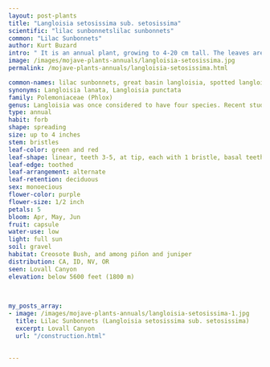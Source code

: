 ```yaml
---
layout: post-plants
title: "Langloisia setosissima sub. setosissima"
scientific: "lilac sunbonnetslilac sunbonnets"
common: "Lilac Sunbonnets"
author: Kurt Buzard
intro: " It is an annual plant, growing to 4-20 cm tall. The leaves are spirally arranged, linear, 2-3 cm long, densely bristly and with a toothed margin. The flowers are white to light blue or pale purple in color, 1. 5-2 cm diameter, with a deeply five-lobed corolla."
image: /images/mojave-plants-annuals/langloisia-setosissima.jpg
permalink: /mojave-plants-annuals/langloisia-setosissima.html

common-names: lilac sunbonnets, great basin langloisia, spotted langloisia, bristly langloisia, bristly-calico
synonyms: Langloisia lanata, Langloisia punctata
family: Polemoniaceae (Phlox)
genus: Langloisia was once considered to have four species. Recent studies have shown that two are better placed in a new genus, Loeseliastrum. The remaining two are now considered to be subspecies of L. setosissima, the only species in the genus Langloisia.
type: annual
habit: forb
shape: spreading
size: up to 4 inches
stem: bristles
leaf-color: green and red
leaf-shape: linear, teeth 3-5, at tip, each with 1 bristle, basal teeth of upper leaves reduced to clusters of 2-3 bristles
leaf-edge: toothed
leaf-arrangement: alternate
leaf-retention: deciduous
sex: monoecious
flower-color: purple
flower-size: 1/2 inch
petals: 5
bloom: Apr, May, Jun
fruit: capsule
water-use: low
light: full sun
soil: gravel
habitat: Creosote Bush, and among piñon and juniper
distribution: CA, ID, NV, OR
seen: Lovall Canyon
elevation: below 5600 feet (1800 m)
 
   

my_posts_array:
- image: /images/mojave-plants-annuals/langloisia-setosissima-1.jpg
  title: Lilac Sunbonnets (Langloisia setosissima sub. setosissima)
  excerpt: Lovall Canyon
  url: "/construction.html"

 
---
```

  
  
 <p></p>
  